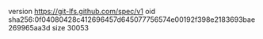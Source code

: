 version https://git-lfs.github.com/spec/v1
oid sha256:0f04080428c412696457d645077756574e00192f398e2183693bae269965aa3d
size 30053
